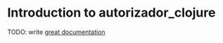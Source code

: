 # Introduction to autorizador_clojure

TODO: write [great documentation](http://jacobian.org/writing/what-to-write/)

